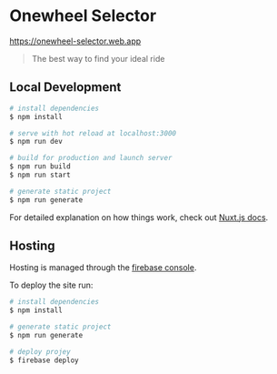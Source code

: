 # Onewheel Selector
https://onewheel-selector.web.app

> The best way to find your ideal ride

## Local Development

``` bash
# install dependencies
$ npm install

# serve with hot reload at localhost:3000
$ npm run dev

# build for production and launch server
$ npm run build
$ npm run start

# generate static project
$ npm run generate
```

For detailed explanation on how things work, check out [Nuxt.js docs](https://nuxtjs.org).

## Hosting

Hosting is managed through the [firebase console](https://console.firebase.google.com/u/0/project/rainbow-dragon/hosting/sites/onewheel-selector).

To deploy the site run:
``` bash
# install dependencies
$ npm install

# generate static project
$ npm run generate

# deploy projey
$ firebase deploy
```